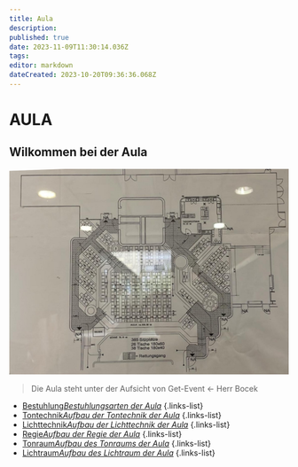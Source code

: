 ```yaml
---
title: Aula
description: 
published: true
date: 2023-11-09T11:30:14.036Z
tags: 
editor: markdown
dateCreated: 2023-10-20T09:36:36.068Z
---
```


# AULA
## Wilkommen bei der Aula
![aula_plan.png](/aula_plan.png)
> Die Aula steht unter der Aufsicht von Get-Event <- Herr Bocek

- [Bestuhlung*Bestuhlungsarten der Aula*](/aula/bestuhlung)
{.links-list}
- [Tontechnik*Aufbau der Tontechnik der Aula*](/aula/tontechnik_aula)
{.links-list}
- [Lichttechnik*Aufbau der Lichttechnik der Aula*](/aula/lichttechnik_aula)
{.links-list}
- [Regie*Aufbau der Regie der Aula*](/aula/regie)
{.links-list}
- [Tonraum*Aufbau des Tonraums der Aula*](/aula/tonraum)
{.links-list}
- [Lichtraum*Aufbau des Lichtraum der Aula*](/aula/lichtraum)
{.links-list}